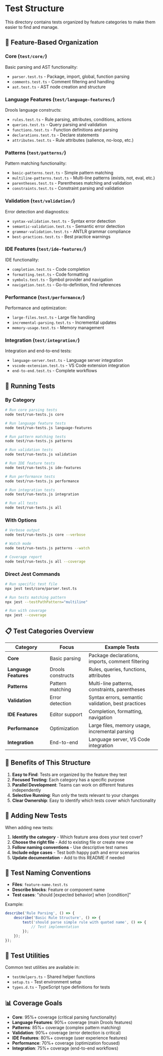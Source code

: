 # Test Structure

This directory contains tests organized by feature categories to make them easier to find and manage.

## 📁 **Feature-Based Organization**

### **Core** (`test/core/`)
Basic parsing and AST functionality:
- `parser.test.ts` - Package, import, global, function parsing
- `comments.test.ts` - Comment filtering and handling
- `ast.test.ts` - AST node creation and structure

### **Language Features** (`test/language-features/`)
Drools language constructs:
- `rules.test.ts` - Rule parsing, attributes, conditions, actions
- `queries.test.ts` - Query parsing and validation
- `functions.test.ts` - Function definitions and parsing
- `declarations.test.ts` - Declare statements
- `attributes.test.ts` - Rule attributes (salience, no-loop, etc.)

### **Patterns** (`test/patterns/`)
Pattern matching functionality:
- `basic-patterns.test.ts` - Simple pattern matching
- `multiline-patterns.test.ts` - Multi-line patterns (exists, not, eval, etc.)
- `parentheses.test.ts` - Parentheses matching and validation
- `constraints.test.ts` - Constraint parsing and validation

### **Validation** (`test/validation/`)
Error detection and diagnostics:
- `syntax-validation.test.ts` - Syntax error detection
- `semantic-validation.test.ts` - Semantic error detection
- `grammar-validation.test.ts` - ANTLR grammar compliance
- `best-practices.test.ts` - Best practice warnings

### **IDE Features** (`test/ide-features/`)
IDE functionality:
- `completion.test.ts` - Code completion
- `formatting.test.ts` - Code formatting
- `symbols.test.ts` - Symbol provider and navigation
- `navigation.test.ts` - Go-to-definition, find references

### **Performance** (`test/performance/`)
Performance and optimization:
- `large-files.test.ts` - Large file handling
- `incremental-parsing.test.ts` - Incremental updates
- `memory-usage.test.ts` - Memory management

### **Integration** (`test/integration/`)
Integration and end-to-end tests:
- `language-server.test.ts` - Language server integration
- `vscode-extension.test.ts` - VS Code extension integration
- `end-to-end.test.ts` - Complete workflows

## 🚀 **Running Tests**

### **By Category**
```bash
# Run core parsing tests
node test/run-tests.js core

# Run language feature tests
node test/run-tests.js language-features

# Run pattern matching tests
node test/run-tests.js patterns

# Run validation tests
node test/run-tests.js validation

# Run IDE feature tests
node test/run-tests.js ide-features

# Run performance tests
node test/run-tests.js performance

# Run integration tests
node test/run-tests.js integration

# Run all tests
node test/run-tests.js all
```

### **With Options**
```bash
# Verbose output
node test/run-tests.js core --verbose

# Watch mode
node test/run-tests.js patterns --watch

# Coverage report
node test/run-tests.js all --coverage
```

### **Direct Jest Commands**
```bash
# Run specific test file
npx jest test/core/parser.test.ts

# Run tests matching pattern
npx jest --testPathPattern="multiline"

# Run with coverage
npx jest --coverage
```

## 📋 **Test Categories Overview**

| Category | Focus | Example Tests |
|----------|-------|---------------|
| **Core** | Basic parsing | Package declarations, imports, comment filtering |
| **Language Features** | Drools constructs | Rules, queries, functions, attributes |
| **Patterns** | Pattern matching | Multi-line patterns, constraints, parentheses |
| **Validation** | Error detection | Syntax errors, semantic validation, best practices |
| **IDE Features** | Editor support | Completion, formatting, navigation |
| **Performance** | Optimization | Large files, memory usage, incremental parsing |
| **Integration** | End-to-end | Language server, VS Code integration |

## 🎯 **Benefits of This Structure**

1. **Easy to Find**: Tests are organized by the feature they test
2. **Focused Testing**: Each category has a specific purpose
3. **Parallel Development**: Teams can work on different features independently
4. **Selective Running**: Run only the tests relevant to your changes
5. **Clear Ownership**: Easy to identify which tests cover which functionality

## 🔧 **Adding New Tests**

When adding new tests:

1. **Identify the category** - Which feature area does your test cover?
2. **Choose the right file** - Add to existing file or create new one
3. **Follow naming conventions** - Use descriptive test names
4. **Include edge cases** - Test both happy path and error scenarios
5. **Update documentation** - Add to this README if needed

## 📝 **Test Naming Conventions**

- **Files**: `feature-name.test.ts`
- **Describe blocks**: Feature or component name
- **Test cases**: "should [expected behavior] when [condition]"

Example:
```typescript
describe('Rule Parsing', () => {
    describe('Basic Rule Structure', () => {
        test('should parse simple rule with quoted name', () => {
            // Test implementation
        });
    });
});
```

## 🧪 **Test Utilities**

Common test utilities are available in:
- `testHelpers.ts` - Shared helper functions
- `setup.ts` - Test environment setup
- `types.d.ts` - TypeScript type definitions for tests

## 📊 **Coverage Goals**

- **Core**: 95%+ coverage (critical parsing functionality)
- **Language Features**: 90%+ coverage (main Drools features)
- **Patterns**: 85%+ coverage (complex pattern matching)
- **Validation**: 90%+ coverage (error detection is critical)
- **IDE Features**: 80%+ coverage (user experience features)
- **Performance**: 70%+ coverage (optimization focused)
- **Integration**: 75%+ coverage (end-to-end workflows)